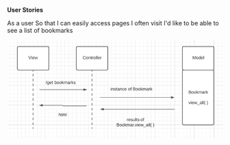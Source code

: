 **User Stories**

As a user
So that I can easily access pages I often visit 
I'd like to be able to see a list of bookmarks 

![Screenshot](DM_UserStory1.png)